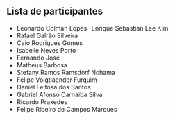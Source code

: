 ## Lista de participantes

- Leonardo Colman Lopes
-Enrique Sebastian Lee Kim
- Rafael Galrão Silveira
- Caio Rodrigues Gomes
- Isabelle Neves Porto
- Fernando José
- Matheus Barbosa
- Stefany Ramos Ramsdorf Nohama
- Felipe Voigtlaender Furquim
- Daniel Feitosa dos Santos
- Gabriel Afonso Carnaiba Silva
- Ricardo Praxedes
- Felipe Ribeiro de Campos Marques